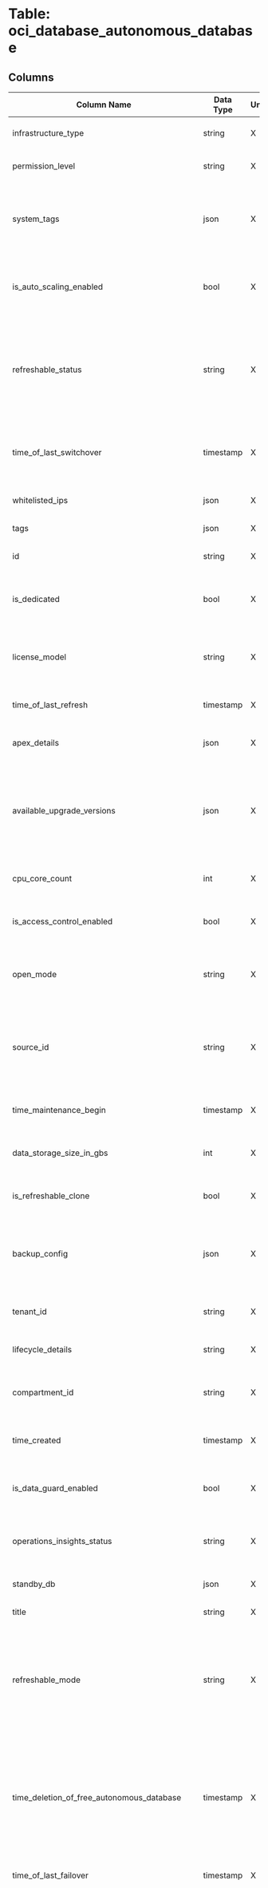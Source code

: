 # Table: oci_database_autonomous_database

## Columns 

|  Column Name   |  Data Type  | Uniq | Nullable | Description | 
|  ----  | ----  | ----  | ----  | ---- | 
| infrastructure_type | string | X | √ | The infrastructure type this resource belongs to. | 
| permission_level | string | X | √ | The Autonomous Database permission level. | 
| system_tags | json | X | √ | System tags for resource. System tags can be viewed by users, but can only be created by the system. | 
| is_auto_scaling_enabled | bool | X | √ | Indicates if auto scaling is enabled for the Autonomous Database CPU core count. | 
| refreshable_status | string | X | √ | The refresh status of the clone. REFRESHING indicates that the clone is currently being refreshed with data from the source Autonomous Database. | 
| time_of_last_switchover | timestamp | X | √ | The timestamp of the last switchover operation for the Autonomous Database. | 
| whitelisted_ips | json | X | √ | The client IP access control list (ACL). | 
| tags | json | X | √ | A map of tags for the resource. | 
| id | string | X | √ | The OCID of the Autonomous Database. | 
| is_dedicated | bool | X | √ | True if the database uses dedicated Exadata infrastructure. | 
| license_model | string | X | √ | The Oracle license model that applies to the Oracle Autonomous Database. | 
| time_of_last_refresh | timestamp | X | √ | The date and time when last refresh happened. | 
| apex_details | json | X | √ | Information about Oracle APEX Application Development. | 
| available_upgrade_versions | json | X | √ | List of Oracle Database versions available for a database upgrade. If there are no version upgrades available, this list is empty. | 
| cpu_core_count | int | X | √ | The number of OCPU cores to be made available to the database. | 
| is_access_control_enabled | bool | X | √ | Indicates if the database-level access control is enabled. | 
| open_mode | string | X | √ | The `DATABASE OPEN` mode. You can open the database in `READ_ONLY` or `READ_WRITE` mode. | 
| source_id | string | X | √ | The OCID of the source Autonomous Database that was cloned to create the current Autonomous Database. | 
| time_maintenance_begin | timestamp | X | √ | The date and time when maintenance will begin. | 
| data_storage_size_in_gbs | int | X | √ | The quantity of data in the database, in gigabytes. | 
| is_refreshable_clone | bool | X | √ | Indicates whether the Autonomous Database is a refreshable clone. | 
| backup_config | json | X | √ | Autonomous Database configuration details for storing manual backups in the Object Storage service. | 
| tenant_id | string | X | √ | The OCID of the Tenant in which the resource is located. | 
| lifecycle_details | string | X | √ | Information about the current lifecycle state. | 
| compartment_id | string | X | √ | The OCID of the compartment in Tenant in which the resource is located. | 
| time_created | timestamp | X | √ | The date and time the Autonomous Database was created. | 
| is_data_guard_enabled | bool | X | √ | Indicates whether the Autonomous Database has Data Guard enabled. | 
| operations_insights_status | string | X | √ | Status of Operations Insights for this Autonomous Database. | 
| standby_db | json | X | √ | Autonomous Data Guard standby database details. | 
| title | string | X | √ | Title of the resource. | 
| refreshable_mode | string | X | √ | The refresh mode of the clone. AUTOMATIC indicates that the clone is automatically being refreshed with data from the source Autonomous Database. | 
| time_deletion_of_free_autonomous_database | timestamp | X | √ | The date and time the Always Free database will be automatically deleted because of inactivity. If the database is in the STOPPED state and without activity until this time, it will be deleted. | 
| time_of_last_failover | timestamp | X | √ | The timestamp of the last failover operation. | 
| connection_strings | json | X | √ | The connection string used to connect to the Autonomous Database. The username for the Service Console is ADMIN. Use the password you entered when creating the Autonomous Database for the password value. | 
| region | string | X | √ | The OCI region in which the resource is located. | 
| connection_urls | json | X | √ | The URLs for accessing Oracle Application Express (APEX) and SQL Developer Web with a browser from a Compute instance within your VCN or that has a direct connection to your VCN. Note that these URLs are provided by the console only for databases on dedicated Exadata infrastructure. | 
| standby_whitelisted_ips | json | X | √ | The client IP access control list (ACL). This feature is available for autonomous databases on shared Exadata infrastructure and on Exadata Cloud@Customer. Only clients connecting from an IP address included in the ACL may access the Autonomous Database instance. For shared Exadata infrastructure, this is an array of CIDR (Classless Inter-Domain Routing) notations for a subnet or VCN OCID. | 
| db_name | string | X | √ | The database name. | 
| data_safe_status | string | X | √ | Status of the Data Safe registration for this Autonomous Database. | 
| db_workload | string | X | √ | The Autonomous Database workload type. | 
| role | string | X | √ | The role of the Autonomous Data Guard-enabled Autonomous Container Database. | 
| time_of_next_refresh | timestamp | X | √ | The date and time of next refresh. | 
| failed_data_recovery_in_seconds | int | X | √ | Indicates the number of seconds of data loss for a Data Guard failover. | 
| is_free_tier | bool | X | √ | Indicates if this is an Always Free resource. The default value is false. | 
| private_endpoint_ip | string | X | √ | The private endpoint Ip address for the resource. | 
| service_console_url | string | X | √ | The URL of the Service Console for the Autonomous Database. | 
| subnet_id | string | X | √ | The OCID of the subnet the resource is associated with. | 
| autonomous_container_database_id | string | X | √ | The Autonomous Container Database OCID. | 
| key_store_id | string | X | √ | The OCID of the key store. | 
| private_endpoint | string | X | √ | The private endpoint for the resource. | 
| display_name | string | X | √ | The user-friendly name for the Autonomous Database. The name does not have to be unique. | 
| are_primary_whitelisted_ips_used | bool | X | √ | This field will be null if the Autonomous Database is not Data Guard enabled or Access Control is disabled. | 
| defined_tags | json | X | √ | Defined tags for resource. Defined tags are set up in your tenancy by an administrator. Only users granted permission to work with the defined tags can apply them to resources. | 
| private_endpoint_label | string | X | √ | The private endpoint label for the resource. | 
| time_of_last_refresh_point | timestamp | X | √ | The refresh point timestamp (UTC). The refresh point is the time to which the database was most recently refreshed. Data created after the refresh point is not included in the refresh. | 
| time_reclamation_of_free_autonomous_database | timestamp | X | √ | The date and time the Always Free database will be stopped because of inactivity. If this time is reached without any database activity, the database will automatically be put into the STOPPED state. | 
| nsg_ids | json | X | √ | A list of the OCIDs of the network security groups (NSGs) that this resource belongs to. | 
| lifecycle_state | string | X | √ | The current state of the Autonomous Database. | 
| data_storage_size_in_tbs | int | X | √ | The quantity of data in the database, in terabytes. | 
| db_version | string | X | √ | A valid Oracle Database version for Autonomous Database. | 
| freeform_tags | json | X | √ | Free-form tags for resource. This tags can be applied by any user with permissions on the resource. | 
| is_preview | bool | X | √ | Indicates if the Autonomous Database version is a preview version. | 
| key_store_wallet_name | string | X | √ | The wallet name for Oracle Key Vault. | 
| time_maintenance_end | timestamp | X | √ | The date and time when maintenance will end. | 
| used_data_storage_size_in_tbs | int | X | √ | The amount of storage that has been used, in terabytes. | 


